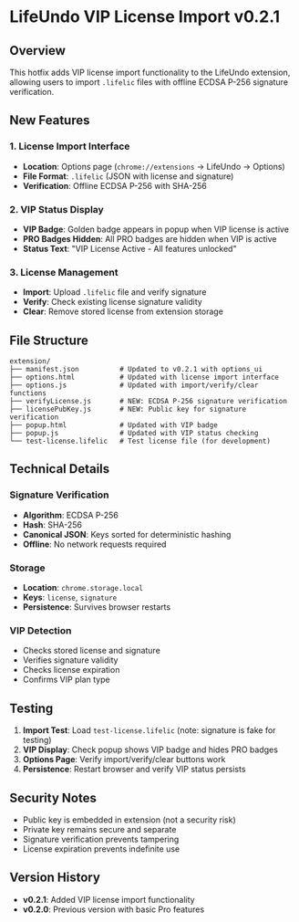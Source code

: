 # LifeUndo VIP License Import v0.2.1

## Overview
This hotfix adds VIP license import functionality to the LifeUndo extension, allowing users to import `.lifelic` files with offline ECDSA P-256 signature verification.

## New Features

### 1. License Import Interface
- **Location**: Options page (`chrome://extensions` → LifeUndo → Options)
- **File Format**: `.lifelic` (JSON with license and signature)
- **Verification**: Offline ECDSA P-256 with SHA-256

### 2. VIP Status Display
- **VIP Badge**: Golden badge appears in popup when VIP license is active
- **PRO Badges Hidden**: All PRO badges are hidden when VIP is active
- **Status Text**: "VIP License Active - All features unlocked"

### 3. License Management
- **Import**: Upload `.lifelic` file and verify signature
- **Verify**: Check existing license signature validity
- **Clear**: Remove stored license from extension storage

## File Structure

```
extension/
├── manifest.json          # Updated to v0.2.1 with options_ui
├── options.html           # Updated with license import interface
├── options.js             # Updated with import/verify/clear functions
├── verifyLicense.js       # NEW: ECDSA P-256 signature verification
├── licensePubKey.js       # NEW: Public key for signature verification
├── popup.html             # Updated with VIP badge
├── popup.js               # Updated with VIP status checking
└── test-license.lifelic   # Test license file (for development)
```

## Technical Details

### Signature Verification
- **Algorithm**: ECDSA P-256
- **Hash**: SHA-256
- **Canonical JSON**: Keys sorted for deterministic hashing
- **Offline**: No network requests required

### Storage
- **Location**: `chrome.storage.local`
- **Keys**: `license`, `signature`
- **Persistence**: Survives browser restarts

### VIP Detection
- Checks stored license and signature
- Verifies signature validity
- Checks license expiration
- Confirms VIP plan type

## Testing

1. **Import Test**: Load `test-license.lifelic` (note: signature is fake for testing)
2. **VIP Display**: Check popup shows VIP badge and hides PRO badges
3. **Options Page**: Verify import/verify/clear buttons work
4. **Persistence**: Restart browser and verify VIP status persists

## Security Notes

- Public key is embedded in extension (not a security risk)
- Private key remains secure and separate
- Signature verification prevents tampering
- License expiration prevents indefinite use

## Version History

- **v0.2.1**: Added VIP license import functionality
- **v0.2.0**: Previous version with basic Pro features








